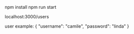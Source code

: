 npm install
npm run start

localhost:3000/users

user example:
{
  "username": "camile",
  "password": "linda"
}